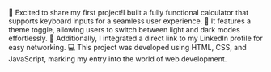 🚀 Excited to share my first project!I built a fully functional calculator that supports keyboard inputs for a seamless user experience.
🌙 It features a theme toggle, allowing users to switch between light and dark modes effortlessly.
🔗 Additionally, I integrated a direct link to my LinkedIn profile for easy networking.
💻 This project was developed using HTML, CSS, and JavaScript, marking my entry into the world of web development.
